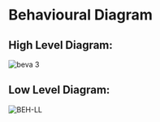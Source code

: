 # Behavioural Diagram

## High Level Diagram:

![beva 3](https://user-images.githubusercontent.com/99074356/157293368-f122a114-937f-4e91-b648-b3721199dd0c.png)

## Low Level Diagram:

![BEH-LL](https://user-images.githubusercontent.com/99074356/157297523-92611b27-5756-41e4-8636-ca8618ddc980.png)
